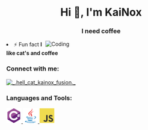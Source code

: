 <h1 align="center">Hi 👋, I'm KaiNox</h1>
<h3 align="center">I need coffee</h3>
<img align="right" alt="Coding" width="400" src="https://media.tenor.com/nudoGrOfqiUAAAAC/coffee-cat.gif")

- ⚡ Fun fact **I like cat's and coffee**

<h3 align="left">Connect with me:</h3>
<p align="left">
<a href="https://discord.gg/_.hell_cat_kainox_fusion._" target="blank"><img align="center" src="https://raw.githubusercontent.com/rahuldkjain/github-profile-readme-generator/master/src/images/icons/Social/discord.svg" alt="_.hell_cat_kainox_fusion._" height="30" width="40" /></a>
</p>

<h3 align="left">Languages and Tools:</h3>
<p align="left"> <a href="https://www.w3schools.com/cs/" target="_blank" rel="noreferrer"> <img src="https://raw.githubusercontent.com/devicons/devicon/master/icons/csharp/csharp-original.svg" alt="csharp" width="40" height="40"/> </a> <a href="https://www.java.com" target="_blank" rel="noreferrer"> <img src="https://raw.githubusercontent.com/devicons/devicon/master/icons/java/java-original.svg" alt="java" width="40" height="40"/> </a> <a href="https://developer.mozilla.org/en-US/docs/Web/JavaScript" target="_blank" rel="noreferrer"> <img src="https://raw.githubusercontent.com/devicons/devicon/master/icons/javascript/javascript-original.svg" alt="javascript" width="40" height="40"/> </a> </p>

